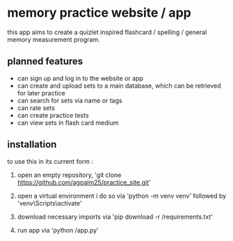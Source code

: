 # memory practice website / app

this app aims to create a quizlet inspired flashcard / spelling / general 
memory measurement program. 

## planned features

- can sign up and log in to the website or app
- can create and upload sets to a main database, which can be retrieved for later practice
- can search for sets via name or tags
- can rate sets
- can create practice tests
- can view sets in flash card medium

## installation

to use this in its current form :

1. open an empty repository, 'git clone https://github.com/agpalm25/practice_site.git'

2. open a virtual environment i do so via 'python -m venv venv' followed by 'venv\Scripts\activate'

3. download necessary imports via 'pip download -r /requirements.txt'

4. run app via 'python /app.py'

